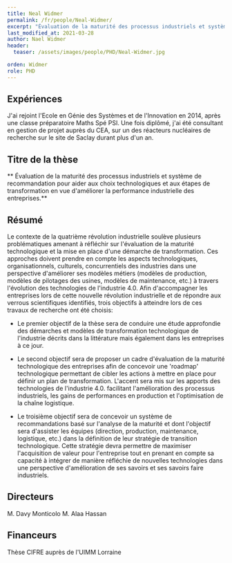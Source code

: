 ```yaml
---
title: Neal Widmer
permalink: /fr/people/Neal-Widmer/
excerpt: "Évaluation de la maturité des processus industriels et système de recommandation pour aider aux choix technologiques et aux étapes de transformation en vue d'améliorer la performance industrielle des entreprises"
last_modified_at: 2021-03-28
author: Nael Widmer
header:
  teaser: /assets/images/people/PHD/Neal-Widmer.jpg

orden: Widmer
role: PHD
---
```



## Expériences

J'ai rejoint l'Ecole en Génie des Systèmes et de l'Innovation en 2014, après une classe préparatoire Maths Spé PSI. Une fois diplômé, j'ai été consultant en gestion de projet auprès du CEA, sur un des réacteurs nucléaires de recherche sur le site de Saclay durant plus d'un an.  

## Titre de la thèse

** Évaluation de la maturité des processus industriels et système de recommandation pour aider aux choix technologiques et aux étapes de transformation en vue d'améliorer la performance industrielle des entreprises.**

## Résumé

Le contexte de la quatrième révolution industrielle soulève plusieurs problématiques amenant à réfléchir sur l'évaluation de la maturité technologique et la mise en place d'une démarche de transformation. Ces approches doivent prendre en compte les aspects technologiques, organisationnels, culturels, concurrentiels des industries dans une perspective d'améliorer ses modèles métiers (modèles de production, modèles de pilotages des usines, modèles de maintenance, etc.) à travers l'évolution des technologies de l'industrie 4.0. Afin d'accompagner les entreprises lors de cette nouvelle révolution industrielle et de répondre aux verrous scientifiques identifiés, trois objectifs à atteindre lors de ces travaux de recherche ont été choisis:  

- Le premier objectif de la thèse sera de conduire une étude approfondie des démarches et modèles de transformation technologique de l'industrie décrits dans la littérature mais également dans les entreprises à ce jour.  

- Le second objectif sera de proposer un cadre d'évaluation de la maturité technologique des entreprises afin de concevoir une 'roadmap' technologique permettant de cibler les actions à mettre en place pour définir un plan de transformation. L'accent sera mis sur les apports des technologies de l'industrie 4.0. facilitant l'amélioration des processus industriels, les gains de performances en production et l'optimisation de la chaîne logistique. 

- Le troisième objectif sera de concevoir un système de recommandations basé sur l'analyse de la maturité et dont l'objectif sera d'assister les équipes (direction, production, maintenance, logistique, etc.) dans la définition de leur stratégie de transition technologique. Cette stratégie devra permettre de maximiser l'acquisition de valeur pour l'entreprise tout en prenant en compte sa capacité à intégrer de manière réfléchie de nouvelles technologies dans une perspective d'amélioration de ses savoirs et ses savoirs faire industriels.



## Directeurs

M. Davy Monticolo 
M. Alaa Hassan

## Financeurs

Thèse CIFRE auprès de l'UIMM Lorraine 
